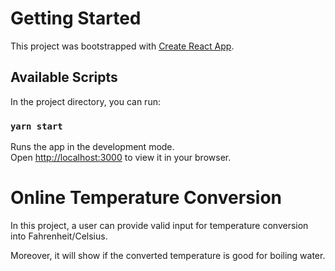 # Getting Started

This project was bootstrapped with [Create React App](https://github.com/facebook/create-react-app).

## Available Scripts

In the project directory, you can run:

### `yarn start`

Runs the app in the development mode.\
Open [http://localhost:3000](http://localhost:3000) to view it in your browser.

# Online Temperature Conversion

In this project, a user can provide valid input for temperature conversion into Fahrenheit/Celsius.

Moreover, it will show if the converted temperature is good for boiling water.
